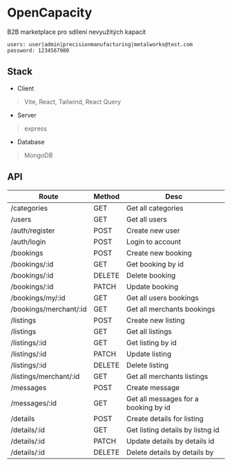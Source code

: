 # OpenCapacity
  B2B marketplace pro sdílení nevyužitých kapacit
  ```
  users: user|admin|precisionmanufacturing|metalworks@test.com
  password: 1234567980
  ```
## Stack
- Client
> Vite, React, Tailwind, React Query
- Server
> express
- Database
> MongoDB

## API

Route | Method | Desc
--- | --- | ---
/categories | GET | Get all categories
/users | GET | Get all users
/auth/register | POST | Create new user
/auth/login | POST | Login to account
/bookings | POST | Create new booking
/bookings/:id | GET | Get booking by id
/bookings/:id | DELETE | Delete booking
/bookings/:id | PATCH | Update booking
/bookings/my/:id | GET | Get all users bookings
/bookings/merchant/:id | GET | Get all merchants bookings
/listings | POST | Create new listing
/listings | GET | Get all listings
/listings/:id | GET | Get listing by id
/listings/:id | PATCH | Update listing
/listings/:id | DELETE | Delete listing
/listings/merchant/:id | GET | Get all merchants listings
/messages | POST | Create message 
/messages/:id | GET | Get all messages for a booking by id
/details | POST | Create details for listing
/details/:id | GET | Get listing details by listng id
/details/:id | PATCH | Update details by details id
/details/:id | DELETE | Delete details by details by

